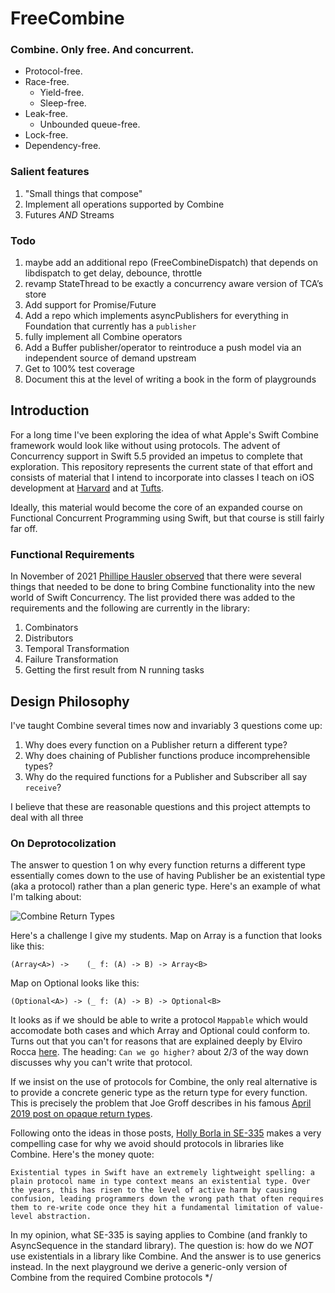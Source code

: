 # FreeCombine

### Combine.  Only free. And concurrent.

* Protocol-free.
* Race-free.
    * Yield-free.
    * Sleep-free.
* Leak-free.
    * Unbounded queue-free.
* Lock-free.
* Dependency-free.

### Salient features
1. "Small things that compose"
1. Implement all operations supported by Combine
1. Futures _AND_ Streams

### Todo
1. maybe add an additional repo (FreeCombineDispatch) that depends on libdispatch to get delay, debounce, throttle
1. revamp StateThread to be exactly a concurrency aware version of TCA’s store
1. Add support for Promise/Future
1. Add a repo which implements asyncPublishers for everything in Foundation that currently has a `publisher`
1. fully implement all Combine operators
1. Add a Buffer publisher/operator to reintroduce a push model via an independent source of demand upstream
1. Get to 100% test coverage
1. Document this at the level of writing a book in the form of playgrounds

 ## Introduction

 For a long time I've been exploring the idea of what Apple's Swift Combine
 framework would look like without using protocols.  The advent of Concurrency support
 in Swift 5.5 provided an impetus to complete that exploration.  This repository represents
 the current state of that effort and consists of material that I intend to incorporate into classes
 I teach on iOS development at [Harvard](https://courses.dce.harvard.edu/?details&srcdb=202203&crn=33540)
 and at [Tufts](https://www.cs.tufts.edu/t/courses/description/fall2021/CS/151-02).

 Ideally, this material
 would become the core of an expanded course on Functional Concurrent Programming using Swift, but that
 course is still fairly far off.

 ### Functional Requirements
 
 In November of 2021 [Phillipe Hausler observed](https://forums.swift.org/t/should-asyncsequence-replace-combine-in-the-future-or-should-they-coexist/53370/10) that there were several things that needed to be done to bring Combine functionality into the new world of Swift Concurrency.  The list provided there was added to the requirements and the following are currently in the library:

 1. Combinators
 1. Distributors
 1. Temporal Transformation
 1. Failure Transformation
 1. Getting the first result from N running tasks

 ## Design Philosophy

 I've taught Combine several times now and invariably 3 questions come up:

 1. Why does every function on a Publisher return a different type?
 1. Why does chaining of Publisher functions produce incomprehensible types?
 1. Why do the required functions for a Publisher and Subscriber all say `receive`?

 I believe that these are reasonable questions and this project attempts to deal with all three

 ### On Deprotocolization

The answer to question 1 on why every function returns a different type essentially comes down to the use of having Publisher be an existential type (aka a protocol) rather than a plan generic type.  Here's an example of what I'm talking about:

 ![Combine Return Types](CombineReturnTypes.png)

 Here's a challenge I give my students.  Map on Array is a function that looks like this:
 ```
 (Array<A>) ->    (_ f: (A) -> B) -> Array<B>
 ```
 Map on Optional looks like this:
 ```
 (Optional<A>) -> (_ f: (A) -> B) -> Optional<B>
 ```
 It looks as if we should be able to write a protocol `Mappable` which would accomodate both cases
 and which Array and Optional could conform to.  Turns out that you can't for reasons that are explained
 deeply by Elviro Rocca [here](https://broomburgo.github.io/fun-ios/post/why-monads/).  The heading: `Can we go higher?` about 2/3 of the way down discusses why you can't write that protocol.

 If we insist on the use of protocols for Combine, the only real alternative is to provide a concrete generic
 type as the return type for every function.  This is precisely the problem that Joe Groff describes in his famous [April 2019 post on opaque return types](https://forums.swift.org/t/improving-the-ui-of-generics/22814#heading--limits-of-existentials).

 Following onto the ideas in those posts, [Holly Borla in SE-335](https://github.com/apple/swift-evolution/blob/main/proposals/0335-existential-any.md#introduction)
 makes a very compelling case for why we avoid should protocols in libraries like Combine.  Here's the money quote:
```
Existential types in Swift have an extremely lightweight spelling: a plain protocol name in type context means an existential type. Over the years, this has risen to the level of active harm by causing confusion, leading programmers down the wrong path that often requires them to re-write code once they hit a fundamental limitation of value-level abstraction.
 ```
In my opinion, what SE-335 is saying applies to Combine (and frankly to AsyncSequence in the standard library).  The question is: how do we _NOT_ use existentials in a library like Combine.  And the answer is to use generics instead.  In the next playground we derive a generic-only version of Combine from the required Combine protocols
 */
